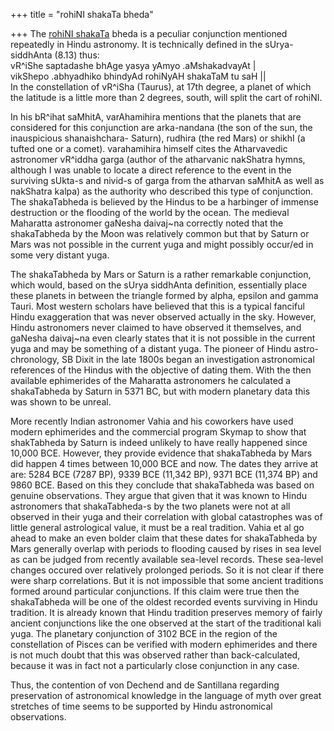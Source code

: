 +++
title = "rohiNI shakaTa bheda"

+++
The [rohiNI
shakaTa](https://manasataramgini.wordpress.com/2003/08/17/rohinis-cart/)
bheda is a peculiar conjunction mentioned repeatedly in Hindu astronomy.
It is technically defined in the sUrya-siddhAnta (8.13) thus:  
vR^iShe saptadashe bhAge yasya yAmyo .aMshakadvayAt |  
vikShepo .abhyadhiko bhindyAd rohiNyAH shakaTaM tu saH ||  
In the constellation of vR^iSha (Taurus), at 17th degree, a planet of
which the latitude is a little more than 2 degrees, south, will split
the cart of rohiNI.

In his bR^ihat saMhitA, varAhamihira mentions that the planets that are
considered for this conjunction are arka-nandana (the son of the sun,
the inauspicious shanaishchara- Saturn), rudhira (the red Mars) or
shikhI (a tufted one or a comet). varahamihira himself cites the
Atharvavedic astronomer vR^iddha garga (author of the atharvanic
nakShatra hymns, although I was unable to locate a direct reference to
the event in the surviving sUkta-s and nivid-s of garga from the
atharvan saMhitA as well as nakShatra kalpa) as the authority who
described this type of conjunction. The shakaTabheda is believed by the
Hindus to be a harbinger of immense destruction or the flooding of the
world by the ocean. The medieval Maharatta astronomer gaNesha daivaj\~na
correctly noted that the shakaTabheda by the Moon was relatively common
but that by Saturn or Mars was not possible in the current yuga and
might possibly occur/ed in some very distant yuga.

The shakaTabheda by Mars or Saturn is a rather remarkable conjunction,
which would, based on the sUrya siddhAnta definition, essentially place
these planets in between the triangle formed by alpha, epsilon and gamma
Tauri. Most western scholars have believed that this is a typical
fanciful Hindu exaggeration that was never observed actually in the sky.
However, Hindu astronomers never claimed to have observed it themselves,
and gaNesha daivaj\~na even clearly states that it is not possible in
the current yuga and may be something of a distant yuga. The pioneer of
Hindu astro-chronology, SB Dixit in the late 1800s began an
investigation astronomical references of the Hindus with the objective
of dating them. With the then available ephimerides of the Maharatta
astronomers he calculated a shakaTabheda by Saturn in 5371 BC, but with
modern planetary data this was shown to be unreal.

More recently Indian astronomer Vahia and his coworkers have used modern
ephimerides and the commercial program Skymap to show that shakTabheda
by Saturn is indeed unlikely to have really happened since 10,000 BCE.
However, they provide evidence that shakaTabheda by Mars did happen 4
times between 10,000 BCE and now. The dates they arrive at are: 5284 BCE
(7287 BP), 9339 BCE (11,342 BP), 9371 BCE (11,374 BP) and 9860 BCE.
Based on this they conclude that shakaTabheda was based on genuine
observations. They argue that given that it was known to Hindu
astronomers that shakaTabheda-s by the two planets were not at all
observed in their yuga and their correlation with global catastrophes
was of little general astrological value, it must be a real tradition.
Vahia et al go ahead to make an even bolder claim that these dates for
shakaTabheda by Mars generally overlap with periods to flooding caused
by rises in sea level as can be judged from recently available sea-level
records. These sea-level changes occured over relatively prolonged
periods. So it is not clear if there were sharp correlations. But it is
not impossible that some ancient traditions formed around particular
conjunctions. If this claim were true then the shakaTabheda will be one
of the oldest recorded events surviving in Hindu tradition. It is
already known that Hindu tradition preserves memory of fairly ancient
conjunctions like the one observed at the start of the traditional kali
yuga. The planetary conjunction of 3102 BCE in the region of the
constellation of Pisces can be verified with modern ephimerides and
there is not much doubt that this was observed rather than
back-calculated, because it was in fact not a particularly close
conjunction in any case.

Thus, the contention of von Dechend and de Santillana regarding
preservation of astronomical knowledge in the language of myth over
great stretches of time seems to be supported by Hindu astronomical
observations.
